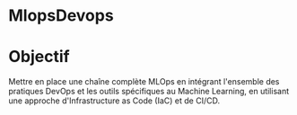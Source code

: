 # MlopsDevops

# Objectif 
Mettre en place une chaîne complète MLOps en intégrant l'ensemble des pratiques DevOps et les outils spécifiques au Machine Learning, en utilisant une approche d'Infrastructure as Code (IaC) et de CI/CD.
